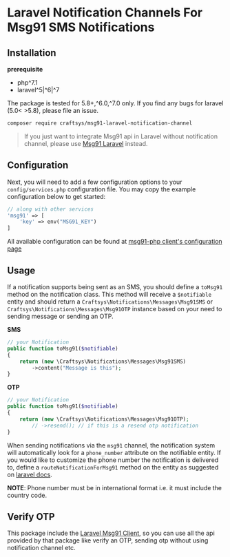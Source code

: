 # Laravel Notification Channels For Msg91 SMS Notifications

## Installation

**prerequisite**

-   php^7.1
-   laravel^5|^6|^7

The package is tested for 5.8+,^6.0,^7.0 only. If you find any bugs for laravel (5.0< >5.8), please file an issue.

```bash
composer require craftsys/msg91-laravel-notification-channel
```

> If you just want to integrate Msg91 api in Laravel without notification channel, please use [Msg91 Laravel][client-laravel] instead.

## Configuration

Next, you will need to add a few configuration options to your `config/services.php` configuration file. You may copy the example configuration below to get started:

```php
// along with other services
'msg91' => [
    'key' => env("MSG91_KEY")
]
```

All available configuration can be found at [msg91-php client's configuration page][client-configuration]

## Usage

If a notification supports being sent as an SMS, you should define a `toMsg91` method on the notification class. This method will receive a `$notifiable` entity and should return a `Craftsys\Notifications\Messages\Msg91SMS` or `Craftsys\Notifications\Messages\Msg91OTP` instance based on your need to sending message or sending an OTP.

**SMS**

```php
// your Notification
public function toMsg91($notifiable)
{
    return (new \Craftsys\Notifications\Messages\Msg91SMS)
        ->content("Message is this");
}
```

**OTP**

```php
// your Notification
public function toMsg91($notifiable)
{
    return (new \Craftsys\Notifications\Messages\Msg91OTP);
        // ->resend(); // if this is a resend otp notification
}
```

When sending notifications via the `msg91` channel, the notification system will automatically look for a `phone_number` attribute on the notifiable entity. If you would like to customize the phone number the notification is delivered to, define a `routeNotificationForMsg91` method on the entity as suggested on [laravel docs](https://laravel.com/docs/5.8/notifications#routing-sms-notifications).

**NOTE**: Phone number must be in international format i.e. it must include the country code.

## Verify OTP

This package include the [Laravel Msg91 Client][client-laravel], so you can use all the api provided by that package
like verify an OTP, sending otp without using notification channel etc.

[client]: https://github.com/craftsys/msg91-php
[client-configuration]: https://github.com/craftsys/msg91-php#configuration
[client-laravel]: https://github.com/craftsys/msg91-laravel
